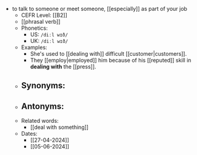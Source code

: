 - to talk to someone or meet someone, [[especially]] as part of your job
	- CEFR Level: [[B2]]
	- [[phrasal verb]]
	- Phonetics:
		- US: `/diːl wɪð/`
		- UK: `/diːl wɪð/`
	- Examples:
		- She's used to [[dealing with]] difficult [[customer|customers]].
		- They [[employ|employed]] him because of his [[reputed]] skill in **dealing with** the [[press]].
	- Synonyms:
		- 
	- Antonyms:
		- 
	- Related words:
		- [[deal with something]]
	- Dates:
		- [[27-04-2024]]
		- [[05-06-2024]]
